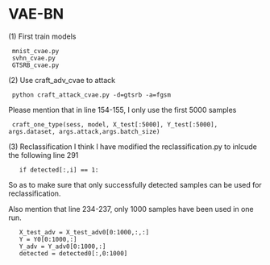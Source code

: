 # VAE-BN
(1) First train models
   
     mnist_cvae.py
     svhn_cvae.py
     GTSRB_cvae.py

(2) Use craft_adv_cvae to attack

     python craft_attack_cvae.py -d=gtsrb -a=fgsm
     
   Please mention that in line 154-155, I only use the first 5000 samples
   
     craft_one_type(sess, model, X_test[:5000], Y_test[:5000], args.dataset, args.attack,args.batch_size)

(3) Reclassification
   I think I have modified the reclassification.py to inlcude the following line 291
    
       if detected[:,i] == 1: 
    
   So as to make sure that only successfully detected samples can be used for reclassification.
   
   Also mention that line 234-237, only 1000 samples have been used in one run.
   
       X_test_adv = X_test_adv0[0:1000,:,:]
       Y = Y0[0:1000,:]
       Y_adv = Y_adv0[0:1000,:]
       detected = detected0[:,0:1000]
